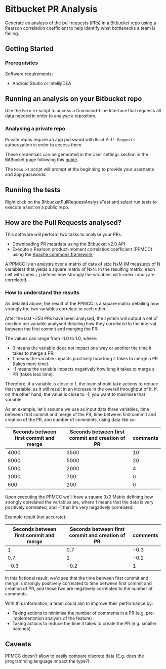 # Bitbucket PR Analysis

Generate an analysis of the pull requests (PRs) in a Bitbucket repo using a Pearson correlation coefficient to help identify what bottlenecks a team is facing.

## Getting Started

### Prerequisites

Software requirements:

* Android Studio or IntellijIDEA

## Running an analysis on your Bitbucket repo

Use the `Main.kt` script to access a Command-Line Interface that requests all data needed in order to analyse a repository.

### Analysing a private repo

Private repos require an app password with `Read Pull Requests` authorization in order to access them.

These credentials can be generated in the User settings section in the BitBucket page following this [guide](https://confluence.atlassian.com/bitbucket/app-passwords-828781300.html).

The `Main.kt` script will prompt at the beginning to provide your username and app passwords.

## Running the tests

Right click on the BitbucketPullRequestAnalysisTest and select run tests to execute a test on a public repo.

## How are the Pull Requests analysed?

This software will perform two tasks to analyse your PRs.

* Downloading PR metadata using the Bitbucket v2.0 API
* Execute a Pearson product-moment correlation coefficient (PPMCC) using the [Apache commons framework](https://commons.apache.org/proper/commons-math/javadocs/api-3.3/org/apache/commons/math3/stat/correlation/PearsonsCorrelation.html)

A PPMCC is an analysis over a matrix of data of size NxM (M measures of N variables) that yields a square matrix of NxN. In the resulting matrix, each cell with index i, j defines how strongly the variables with index i and j are correlated.

### How to understand the results

As detailed above, the result of the PPMCC is a square matrix detailing how strongly the two variables correlate to each other.

After the last ~250 PRs have been analysed, the system will output a set of one line per variable analysed detailing how they correlated to the interval between the first commit and merging the PR.

The values can range from -1.0 to 1.0, where:

* 0 means the variable does not impact one way or another the time it takes to merge a PR.
* 1 means the variable impacts positively how long it takes to merge a PR (takes more time).
* -1 means the variable impacts negatively how long it takes to merge a PR (takes less time).

Therefore, if a variable is close to 1, the team should take actions to reduce that variable, as it will result in an increase in the overall throughput of it. If, on the other hand, the value is close to -1, you want to maximise that variable.

As an example, let's assume we use as input data three variables, time between first commit and merge of the PR, time between first commit and creation of the PR, and number of comments, using data like so:

| Seconds between first commit and merge | Seconds between first commit and creation of PR | comments |
|----------------------------------------|-------------------------------------------------|----------|
| 4000                                   | 3500                                            | 10       |
| 8000                                   | 5000                                            | 20       |
| 5000                                   | 2000                                            | 4        |
| 1000                                   | 700                                             | 0        |
| 600                                    | 200                                             | 0        |

Upon executing the PPMCC we'll have a square 3x3 Matrix defining how strongly correlated the variables are, where 1 means that the data is very positively correlated, and -1 that it's very negatively correlated.

Example result (not accurate):

| Seconds between first commit and merge | Seconds between first commit and creation of PR | comments |
|----------------------------------------|-------------------------------------------------|----------|
| 1                                   | 0.7                                            | -0.3       |
| 0.7                                   | 1                                            | -0.2       |
| -0.3                                   | -0.2                                            | 1        |

In this fictional result, we'd see that the time between first commit and merge is strongly positively correlated to time between first commit and creation of PR, and those two are negatively correlated to the number of comments.

With this information, a team could aim to improve their performance by:

* Taking actions to minimise the number of comments in a PR (e.g. pre-implementation analysis of the feature)
* Taking actions to reduce the time it takes to create the PR (e.g. smaller batches)

## Caveats

PPMCC doesn't allow to easily compare discrete data (E.g. does the programming language impact the type?).
